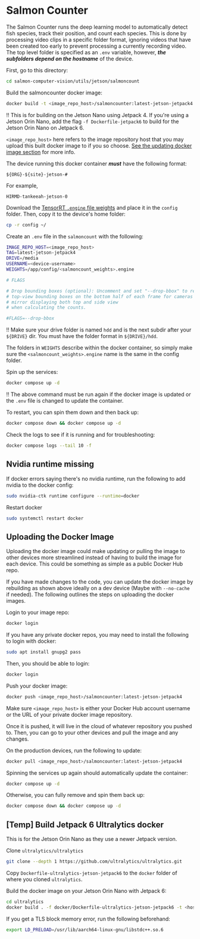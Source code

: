 # Salmon Counter

The Salmon Counter runs the deep learning model to automatically detect fish
species, track their position, and count each species. This is done by
processing video clips in a specific folder format, ignoring videos that have
been created too early to prevent processing a currently recording video. The
top level folder is specified as an `.env` variable, however, ***the subfolders
depend on the hostname*** of the device.

First, go to this directory:
```bash
cd salmon-computer-vision/utils/jetson/salmoncount
```

Build the salmoncounter docker image:
```bash
docker build -t <image_repo_host>/salmoncounter:latest-jetson-jetpack4 .
```

!! This is for building on the Jetson Nano using Jetpack 4. If you're using a Jetson Orin Nano, add the flag `-f Dockerfile-jetpack6` to build for the Jetson Orin Nano on Jetpack 6.

`<image_repo_host>` here refers to the image repository host that you may
upload this built docker image to if you so choose. [See the updating docker
image section](#uploading-the-docker-image) for more info.

The device running this docker container ***must*** have the following format:
```
${ORG}-${site}-jetson-#
```

For example,
```
HIRMD-tankeeah-jetson-0
```

Download the [TensorRT `.engine` file weights](/README.md#dataset-and-models)
and place it in the `config` folder. Then, copy it to the device's home folder:

```bash
cp -r config ~/
```

Create an `.env` file in the `salmoncount` with the following:
```bash
IMAGE_REPO_HOST=<image_repo_host>
TAG=latest-jetson-jetpack4
DRIVE=/media
USERNAME=<device-username>
WEIGHTS=/app/config/<salmoncount_weights>.engine

# FLAGS

# Drop bounding boxes (optional): Uncomment and set "--drop-bbox" to remove
# top-view bounding boxes on the bottom half of each frame for cameras with a
# mirror displaying both top and side view
# when calculating the counts.

#FLAGS=--drop-bbox
```

!! Make sure your drive folder is named `hdd` and is the next subdir after your `${DRIVE}` dir.
You must have the folder format in `${DRIVE}/hdd`.

The folders in `WEIGHTS` describe within the docker container, so simply
make sure the `<salmoncount_weights>.engine` name is the same in the config
folder.

Spin up the services:
```bash
docker compose up -d
```

!! The above command must be run again if the docker image is updated or the `.env` file is changed to update the container.

To restart, you can spin them down and then back up:
```bash
docker compose down && docker compose up -d
```

Check the logs to see if it is running and for troubleshooting:
```bash
docker compose logs --tail 10 -f
```

## Nvidia runtime missing

If docker errors saying there's no nvidia runtime, run the following to add
nvidia to the docker config:

```bash
sudo nvidia-ctk runtime configure --runtime=docker
```

Restart docker
```bash
sudo systemctl restart docker
```

## Uploading the Docker Image

Uploading the docker image could make updating or pulling the image to other
devices more streamlined instead of having to build the image for each device.
This could be something as simple as a public Docker Hub repo.

If you have made changes to the code, you can update the docker image by
rebuilding as shown above ideally on a dev device (Maybe with `--no-cache` if
needed). The following outlines the steps on uploading the docker images.

Login to your image repo:

```bash
docker login
```

If you have any private docker repos, you may need to install
the following to login with docker:
```bash
sudo apt install gnupg2 pass
```

Then, you should be able to login:
```bash
docker login
```

Push your docker image:

```bash
docker push <image_repo_host>/salmoncounter:latest-jetson-jetpack4
```

Make sure `<image_repo_host>` is either your Docker Hub account username or the
URL of your private docker image repository.

Once it is pushed, it will live in the cloud of whatever repository you pushed
to. Then, you can go to your other devices and pull the image and any changes.

On the production devices, run the following to update:

```bash
docker pull <image_repo_host>/salmoncounter:latest-jetson-jetpack4
```

Spinning the services up again should automatically update the container:

```bash
docker compose up -d
```

Otherwise, you can fully remove and spin them back up:

```bash
docker compose down && docker compose up -d
```

## [Temp] Build Jetpack 6 Ultralytics docker

This is for the Jetson Orin Nano as they use a newer Jetpack version.

Clone `ultralytics/ultralytics`

```bash
git clone --depth 1 https://github.com/ultralytics/ultralytics.git
```

Copy `Dockerfile-ultralytics-jetson-jetpack6` to the `docker` folder of where you cloned `ultralytics`.

Build the docker image on your Jetson Orin Nano with Jetpack 6:
```bash
cd ultralytics
docker build . -f docker/Dockerfile-ultralytics-jetson-jetpack6 -t <host>/ultralytics:latest-jetson-jetpack6
```

If you get a TLS block memory error, run the following beforehand:
```bash
export LD_PRELOAD=/usr/lib/aarch64-linux-gnu/libstdc++.so.6
```
